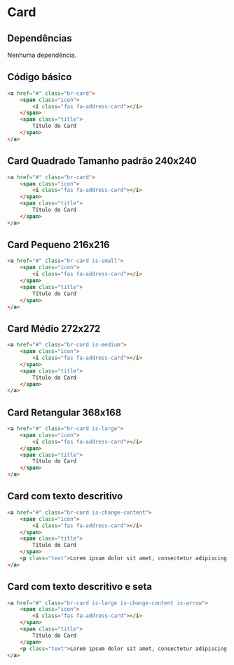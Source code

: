 # Card

## Dependências

Nenhuma dependência.

## Código básico

```html
<a href="#" class="br-card">
    <span class="icon">
        <i class="fas fa-address-card"></i>
    </span>
    <span class="title">
        Título do Card
    </span>
</a>
```

## Card Quadrado Tamanho padrão 240x240
```html
<a href="#" class="br-card">
    <span class="icon">
        <i class="fas fa-address-card"></i>
    </span>
    <span class="title">
        Título do Card
    </span>
</a>
```
## Card Pequeno 216x216
```html
<a href="#" class="br-card is-small">
    <span class="icon">
        <i class="fas fa-address-card"></i>
    </span>
    <span class="title">
        Título do Card
    </span>
</a>
```
## Card Médio 272x272
```html
<a href="#" class="br-card is-medium">
    <span class="icon">
        <i class="fas fa-address-card"></i>
    </span>
    <span class="title">
        Título do Card
    </span>
</a>
```
## Card Retangular 368x168
```html
<a href="#" class="br-card is-large">
    <span class="icon">
        <i class="fas fa-address-card"></i>
    </span>
    <span class="title">
        Título do Card
    </span>
</a>
```

## Card com texto descritivo
```html
<a href="#" class="br-card is-change-content">
    <span class="icon">
        <i class="fas fa-address-card"></i>
    </span>
    <span class="title">
        Título do Card
    </span>
    <p class="text">Lorem ipsum dolor sit amet, consectetur adipiscing elit. Nullam suscipit odio quis lectus egestas.</p>
</a>
```

## Card com texto descritivo e seta
```html
<a href="#" class="br-card is-large is-change-content is-arrow">
    <span class="icon">
        <i class="fas fa-address-card"></i>
    </span>
    <span class="title">
        Título do Card
    </span>
    <p class="text">Lorem ipsum dolor sit amet, consectetur adipiscing elit. Nullam suscipit odio quis lectus egestas.</p>
</a>
```

